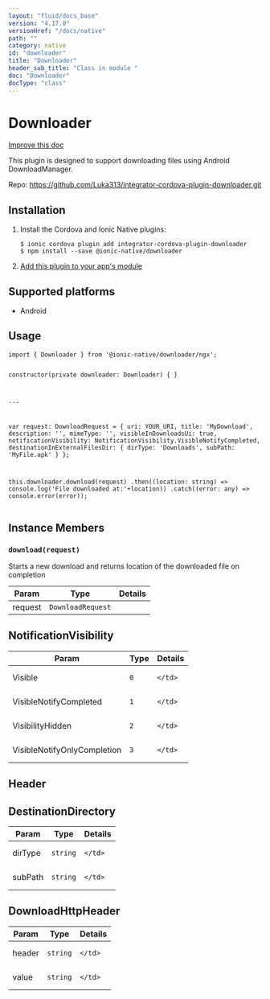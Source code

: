 ```yaml
---
layout: "fluid/docs_base"
version: "4.17.0"
versionHref: "/docs/native"
path: ""
category: native
id: "downloader"
title: "Downloader"
header_sub_title: "Class in module "
doc: "Downloader"
docType: "class"
---
```


<h1 class="api-title">Downloader</h1>

<a class="improve-v2-docs" href="http://github.com/ionic-team/ionic-native/edit/master/src/@ionic-native/plugins/downloader/index.ts#L64">
  Improve this doc
</a>







<p>This plugin is designed to support downloading files using Android DownloadManager.</p>


<p>Repo:
  <a href="https://github.com/Luka313/integrator-cordova-plugin-downloader.git">
    https://github.com/Luka313/integrator-cordova-plugin-downloader.git
  </a>
</p>


<h2><a class="anchor" name="installation" href="#installation"></a>Installation</h2>
<ol class="installation">
  <li>Install the Cordova and Ionic Native plugins:<br>
    <pre><code class="nohighlight">$ ionic cordova plugin add integrator-cordova-plugin-downloader
$ npm install --save @ionic-native/downloader
</code></pre>
  </li>
  <li><a href="https://ionicframework.com/docs/native/#Add_Plugins_to_Your_App_Module">Add this plugin to your app's module</a></li>
</ol>



<h2><a class="anchor" name="platforms" href="#platforms"></a>Supported platforms</h2>
<ul>
  <li>Android</li>
</ul>






<h2><a class="anchor" name="usage" href="#usage"></a>Usage</h2>
<pre><code class="lang-typescript">import { Downloader } from &#39;@ionic-native/downloader/ngx&#39;;


constructor(private downloader: Downloader) { }

...

   var request: DownloadRequest = {
          uri: YOUR_URI,
          title: &#39;MyDownload&#39;,
          description: &#39;&#39;,
          mimeType: &#39;&#39;,
          visibleInDownloadsUi: true,
          notificationVisibility: NotificationVisibility.VisibleNotifyCompleted,
          destinationInExternalFilesDir: {
              dirType: &#39;Downloads&#39;,
              subPath: &#39;MyFile.apk&#39;
          }
      };


  this.downloader.download(request)
              .then((location: string) =&gt; console.log(&#39;File downloaded at:&#39;+location))
              .catch((error: any) =&gt; console.error(error));
</code></pre>








<h2><a class="anchor" name="instance-members" href="#instance-members"></a>Instance Members</h2>
<h3><a class="anchor" name="download" href="#download"></a><code>download(request)</code></h3>


Starts a new download and returns location of the downloaded file on completion
<table class="table param-table" style="margin:0;">
  <thead>
  <tr>
    <th>Param</th>
    <th>Type</th>
    <th>Details</th>
  </tr>
  </thead>
  <tbody>
  <tr>
    <td>
      request</td>
    <td>
      <code>DownloadRequest</code>
    </td>
    <td>
      </td>
  </tr>
  </tbody>
</table>







<h2><a class="anchor" name="NotificationVisibility" href="#NotificationVisibility"></a>NotificationVisibility</h2>

<table class="table param-table" style="margin:0;">
  <thead>
  <tr>
    <th>Param</th>
    <th>Type</th>
    <th>Details</th>
  </tr>
  </thead>
  <tbody>
  
  <tr>
    <td>
      Visible
    </td>
    <td>
      <code>0</code>
    </td>
    <td>
      
      
    </td>
  </tr>
  
  <tr>
    <td>
      VisibleNotifyCompleted
    </td>
    <td>
      <code>1</code>
    </td>
    <td>
      
      
    </td>
  </tr>
  
  <tr>
    <td>
      VisibilityHidden
    </td>
    <td>
      <code>2</code>
    </td>
    <td>
      
      
    </td>
  </tr>
  
  <tr>
    <td>
      VisibleNotifyOnlyCompletion
    </td>
    <td>
      <code>3</code>
    </td>
    <td>
      
      
    </td>
  </tr>
  
  </tbody>
</table>


<h2><a class="anchor" name="Header" href="#Header"></a>Header</h2>


<h2><a class="anchor" name="DestinationDirectory" href="#DestinationDirectory"></a>DestinationDirectory</h2>

<table class="table param-table" style="margin:0;">
  <thead>
  <tr>
    <th>Param</th>
    <th>Type</th>
    <th>Details</th>
  </tr>
  </thead>
  <tbody>
  
  <tr>
    <td>
      dirType
    </td>
    <td>
      <code>string</code>
    </td>
    <td>
      
      
    </td>
  </tr>
  
  <tr>
    <td>
      subPath
    </td>
    <td>
      <code>string</code>
    </td>
    <td>
      
      
    </td>
  </tr>
  
  </tbody>
</table>


<h2><a class="anchor" name="DownloadHttpHeader" href="#DownloadHttpHeader"></a>DownloadHttpHeader</h2>

<table class="table param-table" style="margin:0;">
  <thead>
  <tr>
    <th>Param</th>
    <th>Type</th>
    <th>Details</th>
  </tr>
  </thead>
  <tbody>
  
  <tr>
    <td>
      header
    </td>
    <td>
      <code>string</code>
    </td>
    <td>
      
      
    </td>
  </tr>
  
  <tr>
    <td>
      value
    </td>
    <td>
      <code>string</code>
    </td>
    <td>
      
      
    </td>
  </tr>
  
  </tbody>
</table>





